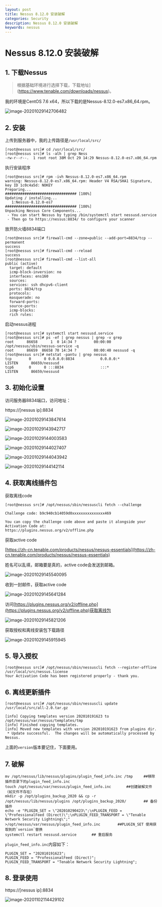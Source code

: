 ```yaml
---
layout: post
title: Nessus 8.12.0 安装破解
categories: Security
description: Nessus 8.12.0 安装破解
keywords: nessus
---
```


# Nessus 8.12.0 安装破解

## 1. 下载Nessus

> 根据基础环境进行选择下载，下载地址](https://www.tenable.com/downloads/nessus)。

我的环境是CentOS 7.6 x64，所以下载的是Nessus-8.12.0-es7.x86_64.rpm。

![image-20201029142706482](https://raw.githubusercontent.com/Minggle/image/main/image/image-20201029142706482.png)

## 2. 安装

上传到服务器中，我的上传路径是`/usr/local/src/`

```shell
[root@nessus src]# cd /usr/local/src/
[root@nessus src]# ls -alh | grep Ness
-rw-r--r--.  1 root root 38M Oct 29 14:29 Nessus-8.12.0-es7.x86_64.rpm
```

执行安装程序

```shell
[root@nessus src]# rpm -ivh Nessus-8.12.0-es7.x86_64.rpm
warning: Nessus-8.12.0-es7.x86_64.rpm: Header V4 RSA/SHA1 Signature, key ID 1c0c4a5d: NOKEY
Preparing...                          ################################# [100%]
Updating / installing...
   1:Nessus-8.12.0-es7                ################################# [100%]
Unpacking Nessus Core Components...
 - You can start Nessus by typing /bin/systemctl start nessusd.service
 - Then go to https://nessus:8834/ to configure your scanner
```

放开防火墙8834端口

```shell
[root@nessus src]# firewall-cmd --zone=public --add-port=8834/tcp --permanent
success
[root@nessus src]# firewall-cmd --reload
success
[root@nessus src]# firewall-cmd --list-all
public (active)
  target: default
  icmp-block-inversion: no
  interfaces: ens160
  sources:
  services: ssh dhcpv6-client
  ports: 8834/tcp
  protocols:
  masquerade: no
  forward-ports:
  source-ports:
  icmp-blocks:
  rich rules:
```

启动nessus进程

```shell
[root@nessus src]# systemctl start nessusd.service
[root@nessus src]# ps -ef | grep nessus | grep -v grep
root      86658      1  0 14:34 ?        00:00:00 /opt/nessus/sbin/nessus-service -q
root      86659  86658 70 14:34 ?        00:00:40 nessusd -q
[root@nessus src]# netstat -pantu | grep nessus
tcp        0      0 0.0.0.0:8834            0.0.0.0:*               LISTEN      86659/nessusd
tcp6       0      0 :::8834                 :::*                    LISTEN      86659/nessusd
```



## 3. 初始化设置

访问服务器8834端口，访问地址：

https://[nessus ip]:8834

![image-20201029143847614](https://raw.githubusercontent.com/Minggle/image/main/image/image-20201029143847614.png)

![image-20201029143942717](https://raw.githubusercontent.com/Minggle/image/main/image/image-20201029143942717.png)

![image-20201029144003583](https://raw.githubusercontent.com/Minggle/image/main/image/image-20201029144003583.png)

![image-20201029144027407](https://raw.githubusercontent.com/Minggle/image/main/image/image-20201029144027407.png)

![image-20201029144043942](https://raw.githubusercontent.com/Minggle/image/main/image/image-20201029144043942.png)

![image-20201029144142114](https://raw.githubusercontent.com/Minggle/image/main/image/image-20201029144142114.png)

## 4. 获取离线插件包

获取离线code

```shell
[root@nessus src]# /opt/nessus/sbin/nessuscli fetch --challenge

Challenge code: b9c940cb14059d0xxxxxxxxxxxxxxx469

You can copy the challenge code above and paste it alongside your
Activation Code at:
https://plugins.nessus.org/v2/offline.php
```

获取active code

[https://zh-cn.tenable.com/products/nessus/nessus-essentials](https://zh-cn.tenable.com/products/nessus/nessus-essentials)

姓名可以乱填，邮箱要是真的，active code会发送到邮箱。

![image-20201029145540095](https://raw.githubusercontent.com/Minggle/image/main/image/image-20201029145540095.png)

收到一封邮件，获取active code

![image-20201029145641284](https://raw.githubusercontent.com/Minggle/image/main/image/image-20201029145641284.png)

访问[https://plugins.nessus.org/v2/offline.php](https://plugins.nessus.org/v2/offline.php)获取离线包

![image-20201029145821206](https://raw.githubusercontent.com/Minggle/image/main/image/image-20201029145821206.png)

获取授权和离线安装包下载路径

![image-20201029145915945](https://raw.githubusercontent.com/Minggle/image/main/image/image-20201029145915945.png)





## 5. 导入授权

```shell
[root@nessus src]# /opt/nessus/sbin/nessuscli fetch --register-offline /usr/local/src/nessus.license
Your Activation Code has been registered properly - thank you.

```

## 6. 离线更新插件

```SHELL
[root@nessus src]# /opt/nessus/sbin/nessuscli update /usr/local/src/all-2.0.tar.gz

[info] Copying templates version 202010191623 to /opt/nessus/var/nessus/templates/tmp
[info] Finished copying templates.
[info] Moved new templates with version 202010191623 from plugins dir.
 * Update successful.  The changes will be automatically processed by Nessus. 
```

上面的`version`版本要记住，下面要用。

## 7. 破解

```shell
mv /opt/nessus/lib/nessus/plugins/plugin_feed_info.inc /tmp		##移除插件目录下的plugin_feed_info.inc
touch /opt/nessus/var/nessus/plugin_feed_info.inc		##创建破解文件（如文件不存在）
mkdir -p /opt/plugins_backup_2020 && cp -r  /opt/nessus/lib/nessus/plugins /opt/plugins_backup_2020/		## 备份插件
echo -e "PLUGIN_SET = \"202010290423\";\nPLUGIN_FEED = \"ProfessionalFeed (Direct)\";\nPLUGIN_FEED_TRANSPORT = \"Tenable Network Security Lightning\";" >/opt/nessus/var/nessus/plugin_feed_info.inc		##PLUGIN_SET 使用获取到的`version`替换
systemctl restart nessusd.service		## 重启服务
```

`plugin_feed_info.inc`内容如下：

```shell
PLUGIN_SET = "202010191623";
PLUGIN_FEED = "ProfessionalFeed (Direct)";
PLUGIN_FEED_TRANSPORT = "Tenable Network Security Lightning";
```



## 8. 登录使用

https://[nessus ip]:8834

![image-20201102114429102](https://raw.githubusercontent.com/Minggle/image/main/image/image-20201102114429102.png)


